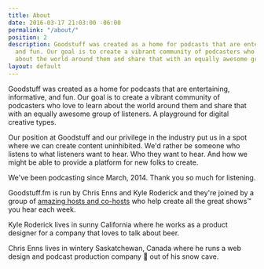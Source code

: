 ```yaml
---
title: About
date: 2016-03-17 21:03:00 -06:00
permalink: "/about/"
position: 2
description: Goodstuff was created as a home for podcasts that are entertaining, informative,
  and fun. Our goal is to create a vibrant community of podcasters who love to learn
  about the world around them and share that with an equally awesome group of listeners.
layout: default
---
```


Goodstuff was created as a home for podcasts that are entertaining, informative, and fun. Our goal is to create a vibrant community of podcasters who love to learn about the world around them and share that with an equally awesome group of listeners. A playground for digital creative types.

Our position at Goodstuff and our privilege in the industry put us in a spot where we can create content uninhibited. We'd rather be someone who listens to what listeners want to hear. Who they want to hear. And how we might be able to provide a platform for new folks to create.

We've been podcasting since March, 2014. Thank you so much for listening.

Goodstuff.fm is run by Chris Enns and Kyle Roderick and they're joined by a group of [amazing hosts and co-hosts](/people) who help create all the great shows™ you hear each week.

Kyle Roderick lives in sunny California where he works as a product designer for a company that loves to talk about beer.

Chris Enns lives in wintery Saskatchewan, Canada where he runs a web design and podcast production company 🍋 out of his snow cave.
